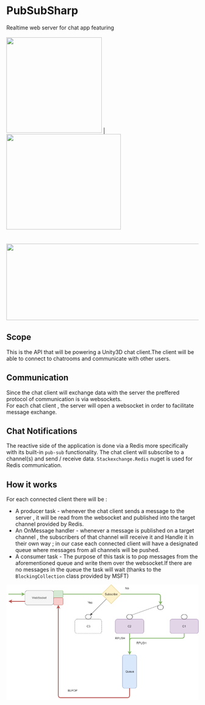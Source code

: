 # PubSubSharp
Realtime web server for chat app featuring<br><br>
<img src="https://codereviewvideos.com/blog/wp-content/uploads/2017/10/redis-logo.png" width=250 height=250/> |
<img src="https://i0.wp.com/josephmuciraexclusives.com/wp-content/uploads/2019/12/WebSockets.png?resize=1200%2C882&ssl=1" width=300 height=250/> <br>
<br>&nbsp;&nbsp;&nbsp;&nbsp;&nbsp;&nbsp;&nbsp;<img src="https://miro.medium.com/max/735/1*1oxw1WMb2loCAwVwTSgNjQ.jpeg"  width=530 height=200/><br>

     

## Scope<Br>

This is the API that will be powering a Unity3D chat client.The client will be able to connect to chatrooms and communicate with other 
users.

## Communication<br>

Since the chat client will exchange data with the server the preffered protocol of communication is via websockets.<br>
For each chat client , the server will open a websocket in order to facilitate message exchange.

## Chat Notifications <br>

The reactive side of the application  is done via  a Redis more specifically with its built-in  `pub-sub` functionality.
The chat client will subscribe to a channel(s) and send / receive data.
`Stackexchange.Redis` nuget is used for Redis communication.

## How it works <br>

For each connected client there will be :
 * A producer task - whenever the chat client sends a message to the server , it will be read from the websocket and published into the target channel provided by Redis.
 * An OnMessage handler - whenever a message is published on a target channel  , the subscribers of that channel  will receive it and Handle it in their own way ; in our case each
                         connected client will have a designated queue where messages from all channels will be pushed.
 * A consumer task - The purpose of this task is to pop messages from the aforementioned queue and write them over the websocket.If there are no messages in the queue
                     the task will wait (thanks to the `BlockingCollection` class provided by MSFT)
                     
![Schema](/Docs/Schema.png)
